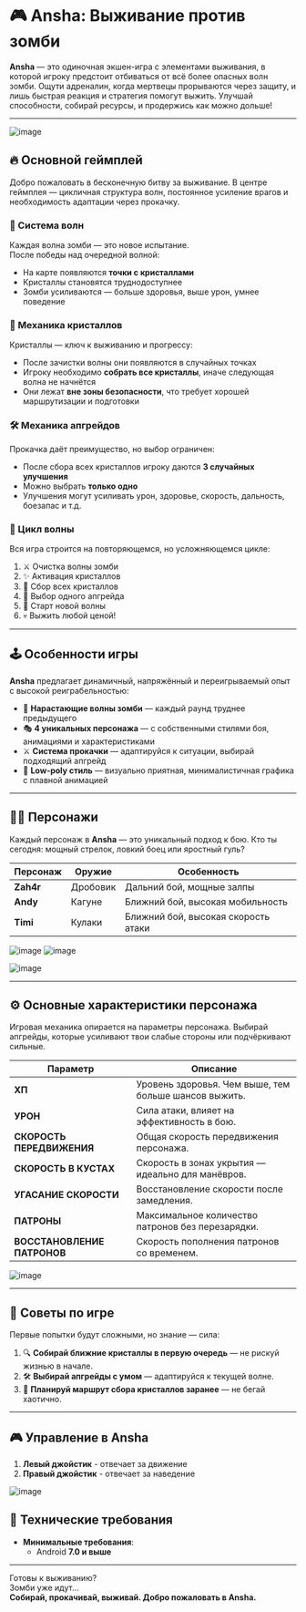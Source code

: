 # 🎮 Ansha: Выживание против зомби

**Ansha** — это одиночная экшен-игра с элементами выживания, в которой игроку предстоит отбиваться от всё более опасных волн зомби. Ощути адреналин, когда мертвецы прорываются через защиту, и лишь быстрая реакция и стратегия помогут выжить. Улучшай способности, собирай ресурсы, и продержись как можно дольше!

---
![image](https://github.com/user-attachments/assets/b06577f4-1bde-4146-8087-b2be31904165)

## 🔥 Основной геймплей

Добро пожаловать в бесконечную битву за выживание. В центре геймплея — цикличная структура волн, постоянное усиление врагов и необходимость адаптации через прокачку.

### 🌊 Система волн
Каждая волна зомби — это новое испытание.  
После победы над очередной волной:
- На карте появляются **точки с кристаллами**
- Кристаллы становятся труднодоступнее
- Зомби усиливаются — больше здоровья, выше урон, умнее поведение

### 💎 Механика кристаллов
Кристаллы — ключ к выживанию и прогрессу:
- После зачистки волны они появляются в случайных точках
- Игроку необходимо **собрать все кристаллы**, иначе следующая волна не начнётся
- Они лежат **вне зоны безопасности**, что требует хорошей маршрутизации и подготовки

### 🛠️ Механика апгрейдов
Прокачка даёт преимущество, но выбор ограничен:
- После сбора всех кристаллов игроку даются **3 случайных улучшения**
- Можно выбрать **только одно**
- Улучшения могут усиливать урон, здоровье, скорость, дальность, боезапас и т.д.

### 🔄 Цикл волны
Вся игра строится на повторяющемся, но усложняющемся цикле:
1. ⚔️ Очистка волны зомби  
2. ✨ Активация кристаллов  
3. 💎 Сбор всех кристаллов  
4. 🧠 Выбор одного апгрейда  
5. 🔁 Старт новой волны  
6. 💀 Выжить любой ценой!

---

## 🕹️ Особенности игры

**Ansha** предлагает динамичный, напряжённый и переигрываемый опыт с высокой реиграбельностью:

- 🧟 **Нарастающие волны зомби** — каждый раунд труднее предыдущего
- 🎭 **4 уникальных персонажа** — с собственными стилями боя, анимациями и характеристиками
- ⚔️ **Система прокачки** — адаптируйся к ситуации, выбирай подходящий апгрейд
- 🎨 **Low-poly стиль** — визуально приятная, минималистичная графика с плавной анимацией

---

## 👨‍🎤 Персонажи

Каждый персонаж в **Ansha** — это уникальный подход к бою. Кто ты сегодня: мощный стрелок, ловкий боец или яростный гуль?

| Персонаж | Оружие     | Особенность       |
|----------|------------|-------------------|
| **Zah4r** | Дробовик   | Дальний бой, мощные залпы |
| **Andy**  | Кагуне     | Ближний бой, высокая мобильность |
| **Timi**  | Кулаки     | Ближний бой, высокая скорость атаки |

![image](https://github.com/user-attachments/assets/6eae43a8-cc2b-4e54-9cd1-7af269d1694d)
![image](https://github.com/user-attachments/assets/3b374a7c-2c83-4b10-8fdc-f3fcb09845b6)


![image](https://github.com/user-attachments/assets/7d1b4985-046b-4191-b76c-eac499c28071)


---

## ⚙️ Основные характеристики персонажа

Игровая механика опирается на параметры персонажа. Выбирай апгрейды, которые усиливают твои слабые стороны или подчёркивают сильные.

| Параметр                  | Описание                                           |
|---------------------------|----------------------------------------------------|
| **ХП**                    | Уровень здоровья. Чем выше, тем больше шансов выжить. |
| **УРОН**                  | Сила атаки, влияет на эффективность в бою.         |
| **СКОРОСТЬ ПЕРЕДВИЖЕНИЯ** | Общая скорость передвижения персонажа.             |
| **СКОРОСТЬ В КУСТАХ**     | Скорость в зонах укрытия — идеально для манёвров.  |
| **УГАСАНИЕ СКОРОСТИ**     | Восстановление скорости после замедления.          |
| **ПАТРОНЫ**               | Максимальное количество патронов без перезарядки.  |
| **ВОССТАНОВЛЕНИЕ ПАТРОНОВ** | Скорость пополнения патронов со временем.         |
![image](https://github.com/user-attachments/assets/e10bb951-cfea-44af-83db-d7436be69867)


---

## 🎯 Советы по игре

Первые попытки будут сложными, но знание — сила:

1. 🔍 **Собирай ближние кристаллы в первую очередь** — не рискуй жизнью в начале.
2. 🛠️ **Выбирай апгрейды с умом** — адаптируйся к текущей волне.
3. 🧭 **Планируй маршрут сбора кристаллов заранее** — не бегай хаотично.

---
## 🎮 Управление в Ansha
1. **Левый джойстик** - отвечает за движение
2. **Правый джойстик** - отвечает за наведение

![image](https://github.com/user-attachments/assets/737bc68c-7e30-46ea-b7f7-7b57153720ea)



## 📱 Технические требования

- **Минимальные требования**:
  - Android **7.0 и выше**
---

Готовы к выживанию?  
Зомби уже идут…  
**Собирай, прокачивай, выживай. Добро пожаловать в Ansha.**
